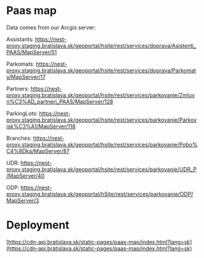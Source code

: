 # Paas map

Data comes from our Arcgis server:

Assistants: https://nest-proxy.staging.bratislava.sk/geoportal/hsite/rest/services/doprava/Asistenti_PAAS/MapServer/51

Parkomats: https://nest-proxy.staging.bratislava.sk/geoportal/hsite/rest/services/doprava/Parkomaty/MapServer/17

Partners: https://nest-proxy.staging.bratislava.sk/geoportal/hsite/rest/services/parkovanie/Zmluvn%C3%AD_partneri_PAAS/MapServer/128

ParkingLots: https://nest-proxy.staging.bratislava.sk/geoportal/hsite/rest/services/parkovanie/Parkovisk%C3%A1/MapServer/118

Branches: https://nest-proxy.staging.bratislava.sk/geoportal/hsite/rest/services/parkovanie/Pobo%C4%8Dka/MapServer/87

UDR: https://nest-proxy.staging.bratislava.sk/geoportal/hsite/rest/services/parkovanie/UDR_P/MapServer/40

ODP: https://nest-proxy.staging.bratislava.sk/geoportal/hSite/rest/services/parkovanie/ODP/MapServer/3

# Deployment

[https://cdn-api.bratislava.sk/static-pages/paas-map/index.html?lang=sk](https://cdn-api.bratislava.sk/static-pages/paas-map/index.html?lang=sk)

